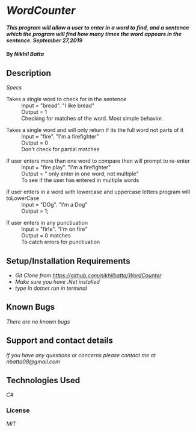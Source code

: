 # _WordCounter_

#### _This program will allow a user to enter in a word to find, and a sentence which the program will find how many times the word appears in the sentence. September 27,2019_

#### By _Nikhil Batta_

## Description

_Specs_

<dl>
  <dt>Takes a single word to check for in the sentence</dt>
    <dd>Input = "bread". "I like bread" </dd>
    <dd>Output = 1 </dd>
    <dd>Checking for matches of the word. Most simple behavior.<dd>
    </dl>
<dl>
  <dt>Takes a single word and will only return if its the full word not parts of it</dt>
    <dd>Input = "fire". "I'm a firefighter" </dd>
    <dd>Output = 0 </dd>
    <dd>Don't check for partial matches<dd>
    </dl>
    <dl>
  <dt>If user enters more than one word to compare then will prompt to re-enter</dt>
    <dd>Input = "fire play". "I'm a firefighter" </dd>
    <dd>Output = " only enter in one word, not multiple" </dd>
    <dd>To see if the user has entered in multiple words<dd>
    </dl>
    <dl>
    <dt>If user enters in a word with lowercase and uppercase letters program will toLowerCase</dt>
    <dd>Input = "DOg". "I'm a Dog" </dd>
    <dd>Output = 1; </dd>
    </dl>
    <dl>
    <dt>If user enters in any punctiuation</dt>
    <dd>Input = "fir!e". "I'm on fire" </dd>
    <dd>Output = 0 matches </dd>
    <dd>To catch errors for punctiuation</dd>
    </dl>



## Setup/Installation Requirements

* _Git Clone from https://github.com/nikhilbatta/WordCounter_
* _Make sure you have .Net installed_
* _type in dotnet run in terminal_

## Known Bugs

_There are no known bugs_

## Support and contact details

_If you have any questions or concerns please contact me at nbatta08@gmail.com_

## Technologies Used

_C#_

### License

*MIT*